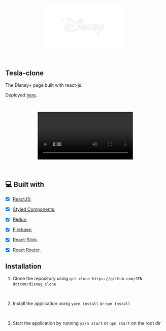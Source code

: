 <p align="center">
  <img src="public\images\viewers-disney.png" width="50%"/>
</p>

<br>

## Tesla-clone

The Disney+ page built with react-js.


Deployed [here](https://jen-dotcom.github.io/disney_clone/).

<br>

<p align="center">
  <video src="public\images\disneyclone.mp4"/>
</p>

<br>

## 💻 Built with
- [x] [ReactJS](https://reactjs.org);
- [x] [Styled Components](https://styled-components.com/);
- [x] [Redux](https://reduxjs.org);
- [x] [Firebase](https://firebase.google.com/);
- [x] [React-Slick](https://react-slick.neostack.com/).
- [x] [React Router](https://reactrouter.com/en/main).


## Installation

1. Clone the repository using  `git clone https://github.com/JEN-dotcom/disney_clone`

<br />

2. Install the application using `yarn install` or `npm install`

<br />

3. Start the application by running `yarn start` or `npm start` on the root dir

<br />